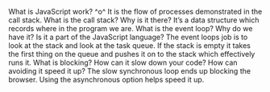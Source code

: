 

What is JavaScript work? ^o^ It is the flow of processes demonstrated in the call stack.
What is the call stack? Why is it there? It’s a data structure which records where in the program we are.
What is the event loop? Why do we have it? Is it a part of the JavaScript language? The event loops job is to look at the stack and look at the task queue. If the stack is empty it takes the first thing on the queue and pushes it on to the stack which effectively runs it.
What is blocking? How can it slow down your code? How can avoiding it speed it up? The slow synchronous loop ends up blocking the browser. Using the asynchronous option helps speed it up.